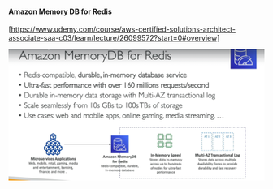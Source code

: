 



#### Amazon Memory DB for Redis

[https://www.udemy.com/course/aws-certified-solutions-architect-associate-saa-c03/learn/lecture/26099572?start=0#overview]

![1710488871823](image/Other_Databases/1710488871823.png)
